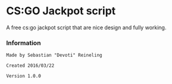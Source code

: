 # CS:GO Jackpot script

A free cs:go jackpot script that are nice design and fully working.

### Information
```
Made by Sebastian "Devoti" Reineling
```
```
Created 2016/03/22
```
```
Version 1.0.0
```
